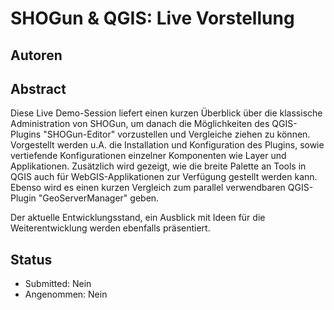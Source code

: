 # SHOGun & QGIS: Live Vorstellung

## Autoren

## Abstract

Diese Live Demo-Session liefert einen kurzen Überblick über die klassische Administration von SHOGun, um danach die Möglichkeiten des QGIS-Plugins "SHOGun-Editor" vorzustellen und Vergleiche ziehen zu können. Vorgestellt werden u.A. die Installation und Konfiguration des Plugins, sowie vertiefende Konfigurationen einzelner Komponenten wie Layer und Applikationen. Zusätzlich wird gezeigt, wie die breite Palette an Tools in QGIS auch für WebGIS-Applikationen zur Verfügung gestellt werden kann. Ebenso wird es einen kurzen Vergleich zum parallel verwendbaren QGIS-Plugin "GeoServerManager" geben.

Der aktuelle Entwicklungsstand, ein Ausblick mit Ideen für die Weiterentwicklung werden ebenfalls präsentiert.

## Status

* Submitted: Nein
* Angenommen: Nein
